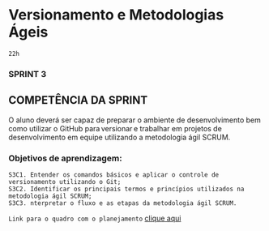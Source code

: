 # Versionamento e Metodologias Ágeis
  `22h`
### SPRINT 3
## COMPETÊNCIA DA SPRINT
  O aluno deverá ser capaz de preparar o ambiente de desenvolvimento bem como utilizar o GitHub para versionar e trabalhar em projetos de desenvolvimento em equipe utilizando a metodologia ágil SCRUM.

### Objetivos de aprendizagem:

``` 
S3C1. Entender os comandos básicos e aplicar o controle de versionamento utilizando o Git;
S3C2. Identificar os principais termos e princípios utilizados na metodologia ágil SCRUM;
S3C3. nterpretar o fluxo e as etapas da metodologia ágil SCRUM.
```

`Link para o quadro com o planejamento` [clique aqui](https://trello.com/b/diwuiOYn/versionamento-e-metodologias-%C3%A1geis)
